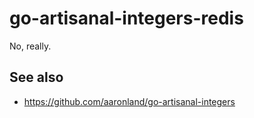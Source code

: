 # go-artisanal-integers-redis

No, really.

## See also

* https://github.com/aaronland/go-artisanal-integers
